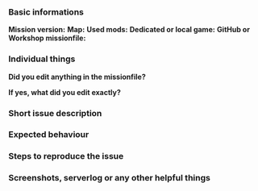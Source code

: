 ### Basic informations
**Mission version:**
**Map:**
**Used mods:**
**Dedicated or local game:**
**GitHub or Workshop missionfile:**

### Individual things
**Did you edit anything in the missionfile?**


**If yes, what did you edit exactly?**


### Short issue description


### Expected behaviour


### Steps to reproduce the issue


### Screenshots, serverlog or any other helpful things
